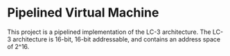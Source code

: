 # Pipelined Virtual Machine

This project is a pipelined implementation of the LC-3 architecture.
The LC-3 architecture is 16-bit, 16-bit addressable, and contains an address space of 2^16.
